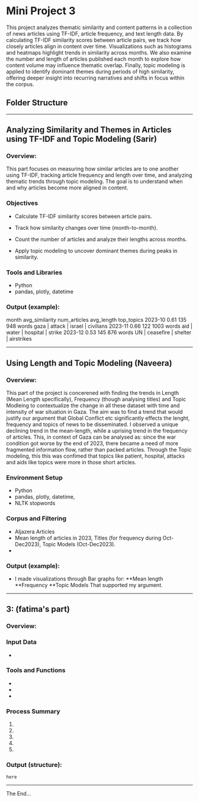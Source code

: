# Mini Project 3

This project analyzes thematic similarity and content patterns in a collection of news articles using TF-IDF, article frequency, and text length data. By calculating TF-IDF similarity scores between article pairs, we track how closely articles align in content over time. Visualizations such as histograms and heatmaps highlight trends in similarity across months. We also examine the number and length of articles published each month to explore how content volume may influence thematic overlap. Finally, topic modeling is applied to identify dominant themes during periods of high similarity, offering deeper insight into recurring narratives and shifts in focus within the corpus.

## Folder Structure



---------------------------------------------

## Analyzing Similarity and Themes in Articles using TF-IDF and Topic Modeling (Sarir)

### Overview:

This part focuses on measuring how similar articles are to one another using TF-IDF, tracking article frequency and length over time, and analyzing thematic trends through topic modeling. The goal is to understand when and why articles become more aligned in content.

### Objectives

* Calculate TF-IDF similarity scores between article pairs.

* Track how similarity changes over time (month-to-month).

* Count the number of articles and analyze their lengths across months.

* Apply topic modeling to uncover dominant themes during peaks in similarity.

### Tools and Libraries

* Python
* pandas, plotly, datetime

### Output (example):
month       avg_similarity     num_articles     avg_length      top_topics
2023-10     0.61               135              948 words       gaza | attack | israel | civilians
2023-11     0.66               122              1003 words      aid | water | hospital | strike
2023-12     0.53               145              876 words       UN | ceasefire | shelter | airstrikes


------------------------------------------------------------------------

## Using Length and Topic Modeling (Naveera)

### Overview:
This part of the project is concerened with finding the trends in Length (Mean Length specifically), Frequency (though analysing titles) and Topic Modleing to contextualize the change in all these dataset with time and intensity of war situation in Gaza. The aim was to find a trend that would justify our argument that Global Conflict etc significantly effects the lenght, frequency and topics of news to be disseminated. I observed a unique declining trend in the mean-length, while a uprising trend in the frequency of articles. This, in context of Gaza can be analysed as: since the war condition got worse by the end of 2023, there became a need of more fragmented information flow, rather than packed articles. Through the Topic modeling, this this was confimed that topics like patient, hospital, attacks and aids like topics were more in those short articles. 


### Environment Setup
 
* Python
* pandas, plotly, datetime, 
* NLTK stopwords


### Corpus and Filtering

* Aljazera Articles 
* Mean length of articles in 2023, Titles (for frequency during Oct-Dec2023), Topic Models (Oct-Dec2023). 
* 

### Output (example):
* I made visualizations through Bar graphs for:
**Mean length
**Frequency
**Topic Models
That supported my argument.

-----------------------------------------------------

## 3: (fatima's part)

### Overview:



### Input Data

* 

### Tools and Functions

* 
* 
* 

### Process Summary

1. 
2. 
3. 
4. 
5. 

### Output (structure):

```
here
```
--------------------------------

The End...

